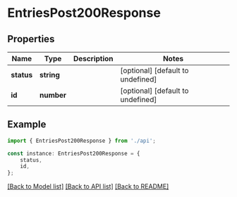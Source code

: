 # EntriesPost200Response


## Properties

Name | Type | Description | Notes
------------ | ------------- | ------------- | -------------
**status** | **string** |  | [optional] [default to undefined]
**id** | **number** |  | [optional] [default to undefined]

## Example

```typescript
import { EntriesPost200Response } from './api';

const instance: EntriesPost200Response = {
    status,
    id,
};
```

[[Back to Model list]](../README.md#documentation-for-models) [[Back to API list]](../README.md#documentation-for-api-endpoints) [[Back to README]](../README.md)
